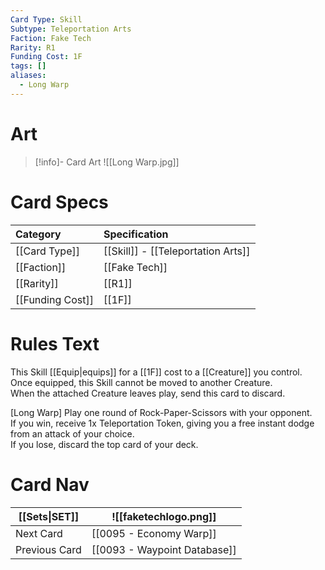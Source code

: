 ```yaml
---
Card Type: Skill
Subtype: Teleportation Arts
Faction: Fake Tech
Rarity: R1
Funding Cost: 1F
tags: []
aliases:
  - Long Warp
---
```

# Art

> [!info]- Card Art
> ![[Long Warp.jpg]]

# Card Specs

| Category | Specification| 
| :--- | :--- |
| [[Card Type]] | [[Skill]] - [[Teleportation Arts]] |  
| [[Faction]] | [[Fake Tech]] |  
| [[Rarity]] | [[R1]] |  
| [[Funding Cost]] | [[1F]] | 

# Rules Text  

This Skill [[Equip|equips]] for a [[1F]] cost to a [[Creature]] you control.  
Once equipped, this Skill cannot be moved to another Creature.  
When the attached Creature leaves play, send this card to discard.  

[Long Warp] Play one round of Rock-Paper-Scissors with your opponent.   
If you win, receive 1x Teleportation Token, giving you a free instant dodge from an attack of your choice.   
If you lose, discard the top card of your deck.  

# Card Nav

| [[Sets\|SET]]           | ![[faketechlogo.png]]          |
| ------------- | ------------------------------ |
| Next Card     | [[0095 - Economy Warp]] |
| Previous Card | [[0093 - Waypoint Database]]         |



